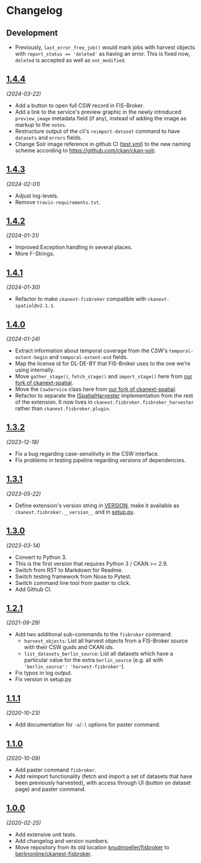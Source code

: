 # Changelog

## Development

- Previously, `last_error_free_job()` would mark jobs with harvest objects with `report_status == 'deleted'` as having an error.
This is fixed now, `deleted` is accepted as well as `not_modified`.

## [1.4.4](https://github.com/berlinonline/ckanext-fisbroker/releases/tag/1.4.4)

_(2024-03-22)_

- Add a button to open full CSW record in FIS-Broker.
- Add a link to the service's preview graphic in the newly introduced `preview_image` metadata field (if any), instead of adding the image as markup to the `notes`.
- Restructure output of the cli's `reimport-dataset` command to have `datasets` and `errors` fields.
- Change Solr image reference in github CI ([test.yml](.github/workflows/test.yml)) to the new naming scheme according to https://github.com/ckan/ckan-solr.

## [1.4.3](https://github.com/berlinonline/ckanext-fisbroker/releases/tag/1.4.3)

_(2024-02-01)_

- Adjust log-levels.
- Remove `travis-requirements.txt`.

## [1.4.2](https://github.com/berlinonline/ckanext-fisbroker/releases/tag/1.4.2)

_(2024-01-31)_

- Improved Exception handling in several places.
- More F-Strings.

## [1.4.1](https://github.com/berlinonline/ckanext-fisbroker/releases/tag/1.4.1)

_(2024-01-30)_

- Refactor to make `ckanext-fisbroker` compatible with `ckanext-spatial@v2.1.1`.

## [1.4.0](https://github.com/berlinonline/ckanext-fisbroker/releases/tag/1.4.0)

_(2024-01-24)_

- Extract information about temporal coverage from the CSW's `temporal-extent-begin` and `temporal-extent-end` fields.
- Map the license id for DL-DE-BY that FIS-Broker uses to the one we're using internally.
- Move `gather_stage()`, `fetch_stage()` and `import_stage()` here from [our fork of ckanext-spatial](https://github.com/berlinonline/ckanext-spatial/tree/bo_prs).
- Move the `CswService` class here from [our fork of ckanext-spatial](https://github.com/berlinonline/ckanext-spatial/tree/bo_prs).
- Refactor to separate the [ISpatialHarvester](https://docs.ckan.org/projects/ckanext-spatial/en/latest/harvesters.html#customizing-the-harvesters) implementation from the rest of the extension. It now lives in `ckanext.fisbroker.fisbroker_harvester` rather than `ckanext.fisbroker.plugin`.

## [1.3.2](https://github.com/berlinonline/ckanext-fisbroker/releases/tag/1.3.2)

_(2023-12-18)_

- Fix a bug regarding case-sensitivity in the CSW interface.
- Fix problems in testing pipeline regarding versions of dependencies.


## [1.3.1](https://github.com/berlinonline/ckanext-fisbroker/releases/tag/1.3.1)

_(2023-05-22)_

- Define extension's version string in [VERSION](VERSION), make it available as `ckanext.fisbroker.__version__` and in [setup.py](setup.py).


## [1.3.0](https://github.com/berlinonline/ckanext-fisbroker/releases/tag/1.3.0)

_(2023-03-14)_

- Convert to Python 3.
- This is the first version that requires Python 3 / CKAN >= 2.9.
- Switch from RST to Markdown for Readme.
- Switch testing framework from Nose to Pytest.
- Switch command line tool from paster to click.
- Add Github CI.

## [1.2.1](https://github.com/berlinonline/ckanext-fisbroker/releases/tag/1.2.1)

_(2021-09-29)_

- Add two additional sub-commands to the `fisbroker` command:
  - `harvest_objects`: List all harvest objects from a FIS-Broker source with their CSW guids and CKAN ids.
  - `list_datasets_berlin_source`: List all datasets which have a particular value for the extra `berlin_source` (e.g. all with `'berlin_source': 'harvest-fisbroker'`).
- Fix typos in log output.
- Fix version in setup.py.

## [1.1.1](https://github.com/berlinonline/ckanext-fisbroker/releases/tag/1.1.1)

_(2020-10-23)_

- Add documentation for `-o`/`-l` options for paster command.

## [1.1.0](https://github.com/berlinonline/ckanext-fisbroker/releases/tag/1.1.0)

_(2020-10-09)_

- Add paster command `fisbroker`.
- Add reimport functionality (fetch and import a set of datasets that have been previously harvested), with access through UI (button on dataset page) and paster command.

## [1.0.0](https://github.com/berlinonline/ckanext-fisbroker/releases/tag/1.0.0)

_(2020-02-25)_

- Add extensive unit tests.
- Add changelog and version numbers.
- Move repository from its old location [knudmoeller/fisbroker](https://github.com/knudmoeller/fisbroker) to [berlinonline/ckanext-fisbroker](https://github.com/berlinonline/ckanext-fisbroker).

